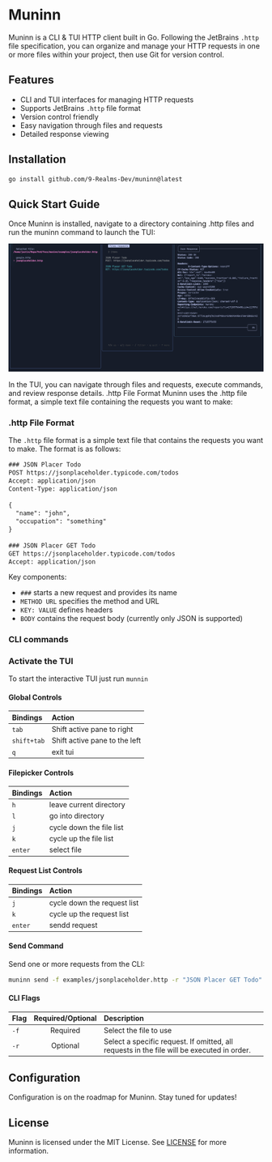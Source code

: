 # Muninn

Muninn is a CLI & TUI HTTP client built in Go. Following the JetBrains `.http` file specification, you can organize and manage your HTTP requests in one or more files within your project, then use Git for version control.

## Features

- CLI and TUI interfaces for managing HTTP requests
- Supports JetBrains `.http` file format
- Version control friendly
- Easy navigation through files and requests
- Detailed response viewing

## Installation

```bash
go install github.com/9-Realms-Dev/muninn@latest
```

## Quick Start Guide

Once Muninn is installed, navigate to a directory containing .http files and run the muninn command to launch the TUI:

![tui_view.png](/docs/imgs/tui_view.png)

In the TUI, you can navigate through files and requests, execute commands, and review response details.
.http File Format
Muninn uses the .http file format, a simple text file containing the requests you want to make:

### .http File Format

The `.http` file format is a simple text file that contains the requests you want to make.  The format is as follows:

```http request
### JSON Placer Todo
POST https://jsonplaceholder.typicode.com/todos
Accept: application/json
Content-Type: application/json

{
  "name": "john",
  "occupation": "something"
}

### JSON Placer GET Todo
GET https://jsonplaceholder.typicode.com/todos
Accept: application/json
```
Key components:

- `###` starts a new request and provides its name
- `METHOD URL` specifies the method and URL
- `KEY: VALUE` defines headers
- `BODY` contains the request body (currently only JSON is supported)

### CLI commands

### Activate the TUI
To start the interactive TUI just run `munnin`

#### Global Controls
| Bindings    | Action                        |
|:------------|:------------------------------|
| `tab`       | Shift active pane to right    |
| `shift+tab` | Shift active pane to the left |
| `q`         | exit tui                      |

#### Filepicker Controls
| Bindings | Action                   |
|:---------|:-------------------------|
| `h`      | leave current directory  |
| `l`      | go into directory        |
| `j`      | cycle down the file list |
| `k`      | cycle up the file list   |
| `enter`  | select file              |

#### Request List Controls
| Bindings | Action                      |
|:---------|:----------------------------|
| `j`      | cycle down the request list |
| `k`      | cycle up the request list   |
| `enter`  | sendd request               |

#### Send Command
Send one or more requests from the CLI:

```bash
muninn send -f examples/jsonplaceholder.http -r "JSON Placer GET Todo"
```

#### CLI Flags
| Flag | Required/Optional | Description                                                                                |
|:-----|:-----------------:|:-------------------------------------------------------------------------------------------|
| `-f` |     Required      | Select the file to use                                                                     | 
| `-r` |     Optional      | Select a specific request. If omitted, all requests in the file will be executed in order. |

## Configuration

Configuration is on the roadmap for Muninn. Stay tuned for updates!

## License

Muninn is licensed under the MIT License. See [LICENSE](LICENSE) for more information.

